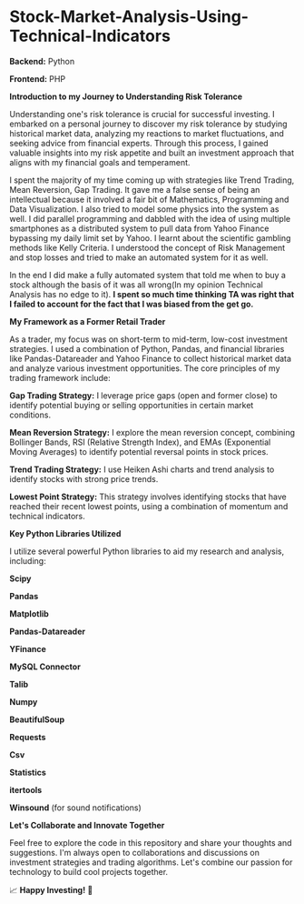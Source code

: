 # Stock-Market-Analysis-Using-Technical-Indicators
**Backend:** Python

**Frontend:** PHP

**Introduction to my Journey to Understanding Risk Tolerance**

Understanding one's risk tolerance is crucial for successful investing. I embarked on a personal journey to discover my risk tolerance by studying historical market data, analyzing my reactions to market fluctuations, and seeking advice from financial experts. Through this process, I gained valuable insights into my risk appetite and built an investment approach that aligns with my financial goals and temperament.


I spent the majority of my time coming up with strategies like Trend Trading, Mean Reversion, Gap Trading. It gave me a false sense of being an intellectual because it involved a fair bit of Mathematics, Programming and Data Visualization. I also tried to model some physics into the system as well. I did parallel programming and dabbled with the idea of using multiple smartphones as a distributed system to pull data from Yahoo Finance bypassing my daily limit set by Yahoo. I learnt about the scientific gambling methods like Kelly Criteria. I understood the concept of Risk Management and stop losses and tried to make an automated system for it as well. 

In the end I did make a fully automated system that told me when to buy a stock although the basis of it was all wrong(In my opinion Technical Analysis has no edge to it). **I spent so much time thinking TA was right that I failed to account for the fact that I was biased from the get go.**

**My Framework as a Former Retail Trader**


As a trader, my focus was on short-term to mid-term, low-cost investment strategies. I used a combination of Python, Pandas, and financial libraries like Pandas-Datareader and Yahoo Finance to collect historical market data and analyze various investment opportunities. The core principles of my trading framework include:

**Gap Trading Strategy:** I leverage price gaps (open and former close) to identify potential buying or selling opportunities in certain market conditions.

**Mean Reversion Strategy:** I explore the mean reversion concept, combining Bollinger Bands, RSI (Relative Strength Index), and EMAs (Exponential Moving Averages) to identify potential reversal points in stock prices.

**Trend Trading Strategy:** I use Heiken Ashi charts and trend analysis to identify stocks with strong price trends.

**Lowest Point Strategy:** This strategy involves identifying stocks that have reached their recent lowest points, using a combination of momentum and technical indicators.

**Key Python Libraries Utilized**

I utilize several powerful Python libraries to aid my research and analysis, including:

**Scipy**

**Pandas**

**Matplotlib**

**Pandas-Datareader**

**YFinance**

**MySQL Connector**

**Talib**

**Numpy**

**BeautifulSoup**

**Requests**

**Csv**

**Statistics**

**itertools**

**Winsound** (for sound notifications)

**Let's Collaborate and Innovate Together**

Feel free to explore the code in this repository and share your thoughts and suggestions. I'm always open to collaborations and discussions on investment strategies and trading algorithms. Let's combine our passion for technology to build cool projects together.

📈 **Happy Investing!** 🚀
